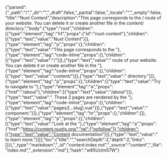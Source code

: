 {"parsed":{"_path":"/","_dir":"","_draft":false,"_partial":false,"_locale":"","_empty":false,"title":"Nuxt Content","description":"This page corresponds to the / route of your website. You can delete it or create another file in the content/ directory.","body":{"type":"root","children":[{"type":"element","tag":"h1","props":{"id":"nuxt-content"},"children":[{"type":"text","value":"Nuxt Content"}]},{"type":"element","tag":"p","props":{},"children":[{"type":"text","value":"This page corresponds to the "},{"type":"element","tag":"code-inline","props":{},"children":[{"type":"text","value":"/"}]},{"type":"text","value":" route of your website. You can delete it or create another file in the "},{"type":"element","tag":"code-inline","props":{},"children":[{"type":"text","value":"content/"}]},{"type":"text","value":" directory."}]},{"type":"element","tag":"p","props":{},"children":[{"type":"text","value":"Try to navigate to "},{"type":"element","tag":"a","props":{"href":"/about"},"children":[{"type":"text","value":"/about"}]},{"type":"text","value":". These 2 pages are rendered by the "},{"type":"element","tag":"code-inline","props":{},"children":[{"type":"text","value":"pages/[...slug].vue"}]},{"type":"text","value":" component."}]},{"type":"element","tag":"hr","props":{},"children":[]},{"type":"element","tag":"p","props":{},"children":[{"type":"text","value":"Look at the "},{"type":"element","tag":"a","props":{"href":"https://content.nuxtjs.org/","rel":["nofollow"]},"children":[{"type":"text","value":"Content documentation"}]},{"type":"text","value":" to learn more."}]}],"toc":{"title":"","searchDepth":2,"depth":2,"links":[]}},"_type":"markdown","_id":"content:index.md","_source":"content","_file":"index.md","_extension":"md"},"hash":"w85UcIm57W"}